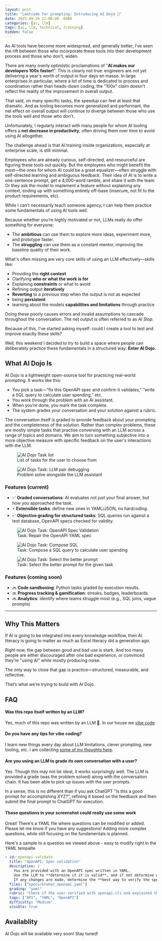 ```yaml
---
layout: post
title: "Leetcode for prompting: Introducing AI Dojo 🥋"
date: 2025-09-28 11:00:00 -0400
categories: [ai, llm]
tags: [ai, llm, technical, training]
hidden: false
---
```


As AI tools have become more widespread, and generally better, I’ve seen the rift between those who incorporate these tools into their development process and those who don’t, widen.

There are many overly optimistic proclamations of "**AI makes our developers 100x faster!**". This is clearly not true: engineers are not _yet_ delivering a year's worth of output in four days en masse. In large enterprises in particular, where a lot of time is dedicated to process and coordination rather than heads-down coding, the "100x" claim doesn't reflect the reality of the improvement in overall output.

That said, on many specific tasks, the speedup can feel at least that dramatic. And as tooling becomes more generalized and performant, the net effect on overall output will continue to diverge between those who use the tools well and those who don't.

Unfortunately, I regularly interact with many people for whom AI tooling offers a **net decrease in productivity**, often driving them over time to avoid using AI altogether.

The challenge ahead is that AI training inside organizations, especially at enterprise scale, is still minimal.

Employees who are already curious, self-directed, and resourceful are figuring these tools out quickly. But the employees who might benefit the most—the ones for whom AI could be a great equalizer—often struggle with self-directed learning and ambiguous feedback. Their idea of AI is to write a one-sentence prompt, get a 4,000-word ramble, and share it with the team. Or they ask the model to implement a feature without explaining any context, ending up with something entirely off-base (insecure, not fit to the product requirements, etc).

While I can't necessarily teach someone agency, I can help them practice some fundamentals of using AI tools well.

Because whether you’re highly motivated or not, LLMs really do offer something for everyone:

- The **ambitious** can use them to explore more ideas, experiment more, and prototype faster.
- The **struggling** can use them as a constant mentor, improving the baseline quality of their work.

What's often missing are very core skills of using an LLM effectively—skills like:

- Providing the **right context**
- Clarifying **who or what the work is for**
- Explaining **constraints** or what to avoid
- Refining output **iteratively**
- **Reverting** to a previous step when the output is not as expected
- being **persistent**
- learning about the models **capabilities and limitations** through practice

Doing these poorly causes errors and invalid assumptions to cascade throughout the conversation. The net output is often referred to as _AI Slop_.

Because of this, I've started asking myself: could I create a tool to test and improve exactly these skills?

Well, this weekend I decided to _try_ to build a space where people can deliberately practice these fundamentals in a structured way: **Enter AI Dojo.**


## What AI Dojo Is

AI Dojo is a lightweight open-source tool for practicing real-world prompting. It works like this:

* You pick a task—“fix this OpenAPI spec and confirm it validates,” “write a SQL query to calculate user spending,” etc.
* You work through the problem with an AI assistant.
* When you’re done, you mark the task complete.
* The system grades your conversation and your solution against a rubric.

The conversation itself is graded to provide feedback about your prompting and the completeness of the solution. Rather than complex problems, these are mostly simple tasks that practise conversing with an LLM across a range of topics and domains. We aim to turn something subjective into a more objective measure with specific feedback on the user's interactions with the LLM.

<figure>
  <img src="/assets/images/posts/2025-09-28-Introducing-AI-Dojo/task-list.png" alt="AI Dojo Task list" class="medium-img">
  <figcaption>
    List of tasks for the user to choose from
  </figcaption>
  </figure>


<figure>
  <img src="/assets/images/posts/2025-09-28-Introducing-AI-Dojo/task-llm-conversation.png" alt="AI Dojo Task: LLM pair debugging" class="medium-img">
  <figcaption>
    Problem solve alongside the LLM assistant
  </figcaption>
</figure>

### Features (current)

* ✅ **Graded conversations**: AI evaluates not just your final answer, but how you approached the task.
* ⚡ **Extensible tasks**: define new ones in YAML/JSON, no hardcoding.
* ✅ **Objective grading for structured tasks**: SQL queries run against a test database, OpenAPI specs checked for validity.

<figure>
  <img src="/assets/images/posts/2025-09-28-Introducing-AI-Dojo/openapi-spec-validation.png" alt="AI Dojo Task: OpenAPI Spec Validation" class="medium-img">
  <figcaption>
    Task: Repair the OpenAPI YAML spec
  </figcaption>
</figure>

<figure>
  <img src="/assets/images/posts/2025-09-28-Introducing-AI-Dojo/SQL-query-compose.png" alt="AI Dojo Task: Compose SQL" class="medium-img">
  <figcaption>
    Task: Compose a SQL query to calculate user spending
  </figcaption>
</figure>

<figure>
  <img src="/assets/images/posts/2025-09-28-Introducing-AI-Dojo/select-the-prompt.png" alt="AI Dojo Task: Select the better prompt" class="medium-img">
  <figcaption>
    Task: Select the better prompt for the given task
  </figcaption>
</figure>


### Features (coming soon)

* 🔜 **Code sandboxing**: Python tasks graded by execution results.
* 🔜 **Progress tracking & gamification**: streaks, badges, leaderboards
* 🔜 **Analytics**: identify where teams struggle most (e.g., SQL joins, vague prompts)

---

## Why This Matters

If AI is going to be integrated into every knowledge workflow, then AI literacy is going to matter as much as Excel literacy did a generation ago.

Right now, the gap between good and bad use is stark. And too many people are either discouraged after one bad experience, or convinced they’re "using AI" while mostly producing noise.

The only way to close that gap is practice—structured, measurable, and reflective.

That’s what we’re trying to build with AI Dojo.


## FAQ

#### Was this repo itself written by an LLM?

Yes, much of this repo was written by an LLM 🎉. In our house we [vibe code](https://founderwear.creator-spring.com/listing/new-vibe-coding?product=1565)


#### Do you have any tips for vibe coding?

I learn new things every day about LLM limitations, clever prompting, new tooling, etc. I am collecting [some of my thoughts here](https://www.jasonwillems.com/ai/llm/2025/08/01/Vibe-Coding/).


#### Are you using an LLM to grade _its own_ conversation with a user?

Yes. Though this may not be ideal, it works surprisingly well. The LLM is provided a grade (was the problem solved) along with the conversation chain. It has been able to pick up issues with the user prompts.

In a sense, this is no different than if you ask ChatGPT "Is this a good prompt for accomplishing XYZ?", refining it based on the feedback and then submit the final prompt to ChatGPT for execution.

#### Those questions in your screenshot could really use some work

Great! There's a YAML file where questions can be modified or added. Please let me know if you have any suggestions! Adding more complex questions, while still focusing on the fundamentals is planned.

Here's a sample to a question we viewed above - easy to modify right in the YAML tempalte
```yaml
- id: openapi-validate
  title: "OpenAPI: Spec validation"
  description: |
    You are provided with an OpenAPI spec written in YAML.
    Use the LLM to **determine if it is valid**, and if not determine what changes need to be made to make it valid.
    If any changes are made, determine the **best way to verify the spec is valid on your local system**
  files: ["specs/broken_openapi.yaml"]
  grading: "yaml"
  rubric: "Check if the user verified with openapi-cli and explained their process."
  tags: ["API", "YAML", "OpenAPI"]
  difficulty: "Medium"
  visible: true
```


## Availablity

AI Dojo will be available very soon! Stay tuned!
